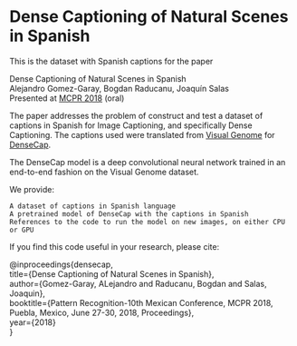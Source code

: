 # Dense Captioning of Natural Scenes in Spanish
This is the dataset with Spanish captions for the paper 

Dense Captioning of Natural Scenes in Spanish  
Alejandro Gomez-Garay, Bogdan Raducanu, Joaquín Salas  
Presented at [MCPR 2018](http://ccc.inaoep.mx/~mcpr2018/index.html) (oral)  

The paper addresses the problem of construct and test a dataset of captions in Spanish for Image Captioning, and specifically Dense Captioning. The captions used were translated from [Visual Genome](https.//visualgenome.org/api/v0/api_home.html) for [DenseCap](https://github.com/jcjohnson/densecap).  

The DenseCap model is a deep convolutional neural network trained in an end-to-end fashion on the Visual Genome dataset.  

We provide:  

    A dataset of captions in Spanish language  
    A pretrained model of DenseCap with the captions in Spanish  
    References to the code to run the model on new images, on either CPU or GPU  
    
If you find this code useful in your research, please cite:  

@inproceedings{densecap,  
  title={Dense Captioning of Natural Scenes in Spanish},  
  author={Gomez-Garay, ALejandro and Raducanu, Bogdan and Salas, Joaquin},  
  booktitle={Pattern Recognition-10th Mexican Conference, MCPR 2018, Puebla, Mexico, June 27-30, 2018, Proceedings},  
  year={2018}  
}  


